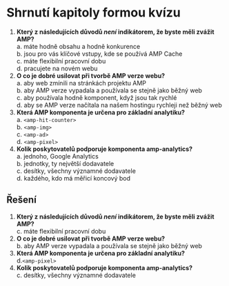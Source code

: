 # Shrnutí kapitoly formou kvízu

1. **Který z následujících důvodů *není* indikátorem, že byste měli zvážit AMP?**  
a. máte hodně obsahu a hodně konkurence  
b. jsou pro vás klíčové vstupy, kde se používá AMP Cache  
c. máte flexibilní pracovní dobu  
d. pracujete na novém webu
2. **O co je dobré usilovat při tvorbě AMP verze webu?**  
a. aby web zmínili na stránkách projektu AMP  
b. aby AMP verze vypadala a používala se stejně jako běžný web  
c. aby používala hodně komponent, když jsou tak rychlé  
d. aby se AMP verze načítala na našem hostingu rychleji než běžný web
3. **Která AMP komponenta je určena pro základní analytiku?**  
a. `<amp-hit-counter>`  
b. `<amp-img>`  
c. `<amp-ad>`  
d. `<amp-pixel>`
4. **Kolik poskytovatelů podporuje komponenta amp-analytics?**  
a. jednoho, Google Analytics  
b. jednotky, ty největší dodavatele  
c. desítky, všechny významné dodavatele  
d. každého, kdo má měřicí koncový bod

## Řešení

1. **Který z následujících důvodů *není* indikátorem, že byste měli zvážit AMP?**  
c. máte flexibilní pracovní dobu
2. **O co je dobré usilovat při tvorbě AMP verze webu?**  
b. aby AMP verze vypadala a používala se stejně jako běžný web
3. **Která AMP komponenta je určena pro základní analytiku?**  
d.`<amp-pixel>`
4. **Kolik poskytovatelů podporuje komponenta amp-analytics?**  
c. desítky, všechny významné dodavatele
